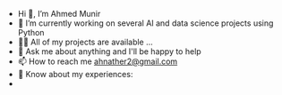 - Hi 👋, I’m Ahmed Munir
- 🔭 I’m currently working on several AI and data science projects using Python
- 👨‍💻 All of my projects are available ...
- 💬 Ask me about anything and I'll be happy to help
- 📫 How to reach me ahnather2@gmail.com
- 📄 Know about my experiences:
- 
<!---
AHNather/AHNather is a ✨ special ✨ repository because its `README.md` (this file) appears on your GitHub profile.
You can click the Preview link to take a look at your changes.
--->
